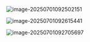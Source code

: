 ![image-20250701092502151](https://gitee.com/HavertzPlatform/worker-picgo/raw/master/image-20250701092502151.png)

![image-20250701092615441](https://gitee.com/HavertzPlatform/worker-picgo/raw/master/image-20250701092615441.png)

![image-20250701092705697](https://gitee.com/HavertzPlatform/worker-picgo/raw/master/image-20250701092705697.png)

